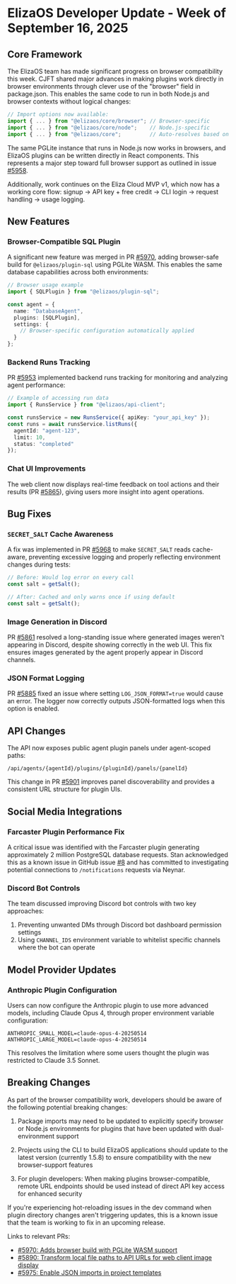 # ElizaOS Developer Update - Week of September 16, 2025

## Core Framework

The ElizaOS team has made significant progress on browser compatibility this week. CJFT shared major advances in making plugins work directly in browser environments through clever use of the "browser" field in package.json. This enables the same code to run in both Node.js and browser contexts without logical changes:

```typescript
// Import options now available:
import { ... } from "@elizaos/core/browser"; // Browser-specific
import { ... } from "@elizaos/core/node";    // Node.js-specific 
import { ... } from "@elizaos/core";         // Auto-resolves based on bundler
```

The same PGLite instance that runs in Node.js now works in browsers, and ElizaOS plugins can be written directly in React components. This represents a major step toward full browser support as outlined in issue [#5958](https://github.com/elizaOS/eliza/issues/5958).

Additionally, work continues on the Eliza Cloud MVP v1, which now has a working core flow: signup → API key + free credit → CLI login → request handling → usage logging.

## New Features

### Browser-Compatible SQL Plugin

A significant new feature was merged in PR [#5970](https://github.com/elizaOS/eliza/pull/5970), adding browser-safe build for `@elizaos/plugin-sql` using PGLite WASM. This enables the same database capabilities across both environments:

```typescript
// Browser usage example 
import { SQLPlugin } from "@elizaos/plugin-sql";

const agent = {
  name: "DatabaseAgent",
  plugins: [SQLPlugin],
  settings: {
    // Browser-specific configuration automatically applied
  }
};
```

### Backend Runs Tracking

PR [#5953](https://github.com/elizaOS/eliza/pull/5953) implemented backend runs tracking for monitoring and analyzing agent performance:

```typescript
// Example of accessing run data
import { RunsService } from "@elizaos/api-client";

const runsService = new RunsService({ apiKey: "your_api_key" });
const runs = await runsService.listRuns({ 
  agentId: "agent-123",
  limit: 10, 
  status: "completed" 
});
```

### Chat UI Improvements

The web client now displays real-time feedback on tool actions and their results (PR [#5865](https://github.com/elizaOS/eliza/pull/5865)), giving users more insight into agent operations.

## Bug Fixes

### `SECRET_SALT` Cache Awareness

A fix was implemented in PR [#5968](https://github.com/elizaOS/eliza/pull/5968) to make `SECRET_SALT` reads cache-aware, preventing excessive logging and properly reflecting environment changes during tests:

```typescript
// Before: Would log error on every call
const salt = getSalt();

// After: Cached and only warns once if using default
const salt = getSalt();
```

### Image Generation in Discord

PR [#5861](https://github.com/elizaOS/eliza/pull/5861) resolved a long-standing issue where generated images weren't appearing in Discord, despite showing correctly in the web UI. This fix ensures images generated by the agent properly appear in Discord channels.

### JSON Format Logging

PR [#5885](https://github.com/elizaOS/eliza/pull/5885) fixed an issue where setting `LOG_JSON_FORMAT=true` would cause an error. The logger now correctly outputs JSON-formatted logs when this option is enabled.

## API Changes

The API now exposes public agent plugin panels under agent-scoped paths:

```
/api/agents/{agentId}/plugins/{pluginId}/panels/{panelId}
```

This change in PR [#5901](https://github.com/elizaOS/eliza/pull/5901) improves panel discoverability and provides a consistent URL structure for plugin UIs.

## Social Media Integrations

### Farcaster Plugin Performance Fix

A critical issue was identified with the Farcaster plugin generating approximately 2 million PostgreSQL database requests. Stan acknowledged this as a known issue in GitHub issue [#8](https://github.com/elizaOS-plugins/plugin-farcaster/issues/8) and has committed to investigating potential connections to `/notifications` requests via Neynar.

### Discord Bot Controls

The team discussed improving Discord bot controls with two key approaches:

1. Preventing unwanted DMs through Discord bot dashboard permission settings
2. Using `CHANNEL_IDS` environment variable to whitelist specific channels where the bot can operate

## Model Provider Updates

### Anthropic Plugin Configuration

Users can now configure the Anthropic plugin to use more advanced models, including Claude Opus 4, through proper environment variable configuration:

```
ANTHROPIC_SMALL_MODEL=claude-opus-4-20250514
ANTHROPIC_LARGE_MODEL=claude-opus-4-20250514
```

This resolves the limitation where some users thought the plugin was restricted to Claude 3.5 Sonnet.

## Breaking Changes

As part of the browser compatibility work, developers should be aware of the following potential breaking changes:

1. Package imports may need to be updated to explicitly specify browser or Node.js environments for plugins that have been updated with dual-environment support

2. Projects using the CLI to build ElizaOS applications should update to the latest version (currently 1.5.8) to ensure compatibility with the new browser-support features

3. For plugin developers: When making plugins browser-compatible, remote URL endpoints should be used instead of direct API key access for enhanced security

If you're experiencing hot-reloading issues in the dev command when plugin directory changes aren't triggering updates, this is a known issue that the team is working to fix in an upcoming release.

Links to relevant PRs:
- [#5970: Adds browser build with PGLite WASM support](https://github.com/elizaOS/eliza/pull/5970)
- [#5890: Transform local file paths to API URLs for web client image display](https://github.com/elizaOS/eliza/pull/5890)
- [#5975: Enable JSON imports in project templates](https://github.com/elizaOS/eliza/pull/5975)